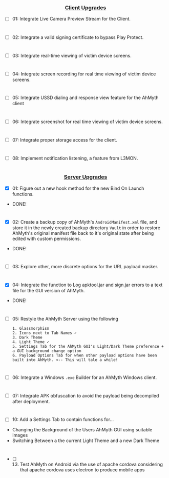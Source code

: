 ### <div align="center"><ins>Client Upgrades</ins></div>
- [ ] 01: Integrate Live Camera Preview Stream for the Client. 
#
- [ ] 02: Integrate a valid signing certificate to bypass Play Protect. 
#
- [ ] 03: Integrate real-time viewing of victim device screens.
#
- [ ] 04: Integrate screen recording for real time viewing of victim device screens.
#
- [ ] 05: Integrate USSD dialing and response view feature for the 
AhMyth client
#
- [ ] 06: Integrate screenshot for real time viewing of victim device screens.
#
- [ ] 07: Integrate proper storage access for the client.
#
- [ ] 08: Implement notification listening, a feature from L3MON.
#
### <div align="center"><ins>Server Upgrades</ins></div>

- [x] 01: Figure out a new hook method for the new Bind On Launch functions.

- DONE!
#
- [x] 02: Create a backup copy of AhMyth's `AndroidManifest.xml`
file, and store it in the newly created backup directory 
`Vault` in order to restore AhMyth's original manifest file back to 
it's original state after being edited with custom permissions.

- DONE!
#
- [ ] 03: Explore other, more discrete options for the 
URL payload masker.
#
- [x] 04: Integrate the function to Log apktool.jar and sign.jar 
errors to a text file for the GUI version of AhMyth.

- DONE!
#
- [ ] 05: Restyle the AhMyth Server using the following

      1. Glassmorphism 
      2. Icons next to Tab Names ✓
      3. Dark Theme 
      4. Light Theme ✓
      5. Settings Tab for the AhMyth GUI's Light/Dark Theme preference + a GUI background change option
      6. Payload Options Tab for when other payload options have been built into AhMyth. <-- This will tale a while!

#
- [ ] 06: Integrate a Windows `.exe` Builder for an AhMyth Windows client.
#
- [ ] 07: Integrate APK obfuscation to avoid the payload being decompiled after deployment.
#
- [ ] 10: Add a Settings Tab to contain functions for...
- Changing the Background of the Users AhMyth GUI using suitable images 
- Switching Between a the current Light Theme and a new Dark Theme
#
- [ ] 13. Test AhMyth on Android via the use of apache cordova considering that apache cordova uses electron to produce mobile apps
